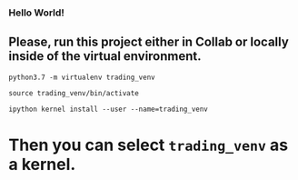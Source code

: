 ### Hello World!

## Please, run this project either in Collab or locally inside of the virtual environment.

```python3.7 -m virtualenv trading_venv```

```source trading_venv/bin/activate```

```ipython kernel install --user --name=trading_venv```

# Then you can select `trading_venv` as a kernel.